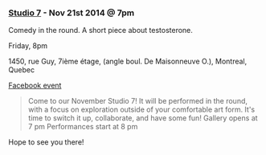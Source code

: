 ### [Studio 7](http://studio-7.ca) - Nov 21st 2014 @ 7pm

Comedy in the round. A short piece about testosterone.

Friday, 8pm
	
1450, rue Guy, 7ième étage, (angle boul. De Maisonneuve O.), Montreal, Quebec

[Facebook event](https://www.facebook.com/events/1507429752860861/)

>Come to our November Studio 7! It will be performed in the round, with a focus on exploration outside of your comfortable art form. It's time to switch it up, collaborate, and have some fun!
>Gallery opens at 7 pm
>Performances start at 8 pm

Hope to see you there!


